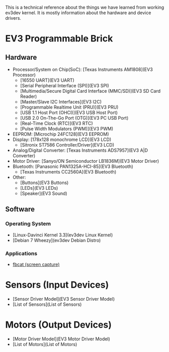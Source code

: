 This is a technical reference about the things we have learned from working ev3dev kernel. It is mostly information about the hardware and device drivers.

# EV3 Programmable Brick
## Hardware
* Processor/System on Chip(SoC): [Texas Instruments AM1808](EV3 Processor)
    * [16550 UART](EV3 UART)
    * [Serial Peripheral Interface (SPI)](EV3 SPI)
    * [Multimedia/Secure Digital Card Interface (MMC/SD)](EV3 SD Card Reader)
    * [Master/Slave I2C Interfaces](EV3 I2C)
    * [Programmable Realtime Unit (PRU)](EV3 PRU)
    * [USB 1.1 Host Port (OHCI)](EV3 USB Host Port)
    * [USB 2.0 On-The-Go Port (OTG)](EV3 PC USB Port)
    * [Real-Time Clock (RTC)](EV3 RTC)
    * [Pulse Width Modulators (PWM)](EV3 PWM)
* EEPROM: [Microchip 24FC128](EV3 EEPROM)
* Display: [178x128 monochrome LCD](EV3 LCD)
    * [Sitronix ST7586 Controller/Driver](EV3 LCD)
* Analog/Digital Converter: [Texas Instruments ADS7957](EV3 A|D Converter)
* Motor Driver: [Sanyo/ON Semiconductor LB1836M](EV3 Motor Driver)
* Bluetooth: [Panasonic PAN1325A-HCI-85](EV3 Bluetooth)
    * [Texas Instruments CC2560A](EV3 Bluetooth)
* Other:
    * [Buttons](EV3 Buttons)
    * [LEDs](EV3 LEDs)
    * [Speaker](EV3 Sound)

## Software
### Operating System
* [Linux-Davinci Kernel 3.3](ev3dev Linux Kernel)
* [Debian 7 Wheezy](ev3dev Debian Distro)

### Applications
* [fbcat (screen capture)](fbcat)

# Sensors (Input Devices)
* [Sensor Driver Model](EV3 Sensor Driver Model)
* [List of Sensors](List of Sensors)

# Motors (Output Devices)
* [Motor Driver Model](EV3 Motor Driver Model)
* [List of Motors](List of Motors)
